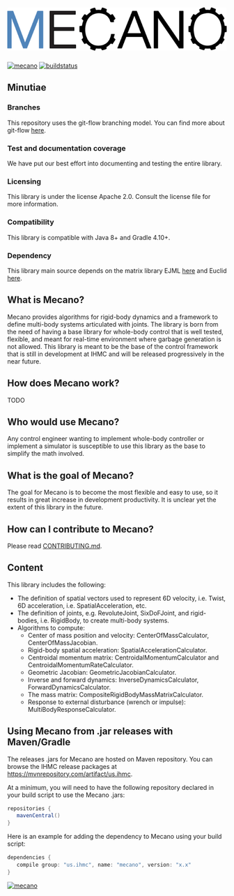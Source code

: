# ![Mecano](logo/Mecano.png)
[ ![mecano](https://maven-badges.herokuapp.com/maven-central/us.ihmc/mecano/badge.svg?style=plastic)](https://maven-badges.herokuapp.com/maven-central/us.ihmc/mecano)
[ ![buildstatus](https://bamboo.ihmc.us/plugins/servlet/wittified/build-status/LIBS-MECANO)](https://bamboo.ihmc.us/plugins/servlet/wittified/build-status/LIBS-MECANO)

## Minutiae

### Branches
This repository uses the git-flow branching model. You can find more about git-flow [here](https://www.atlassian.com/git/tutorials/comparing-workflows/feature-branch-workflow).

### Test and documentation coverage
We have put our best effort into documenting and testing the entire library. 

### Licensing
This library is under the license Apache 2.0. Consult the license file for more information.

### Compatibility
This library is compatible with Java 8+ and Gradle 4.10+.

### Dependency
This library main source depends on the matrix library EJML [here](http://ejml.org/) and Euclid [here](https://github.com/ihmcrobotics/euclid).

## What is Mecano?
Mecano provides algorithms for rigid-body dynamics and a framework to define multi-body systems articulated with joints.
The library is born from the need of having a base library for whole-body control that is well tested, flexible, and meant for real-time environment where garbage generation is not allowed.
This library is meant to be the base of the control framework that is still in development at IHMC and will be released progressively in the near future.

## How does Mecano work?
TODO

## Who would use Mecano?
Any control engineer wanting to implement whole-body controller or implement a simulator is susceptible to use this library as the base to simplify the math involved.

## What is the goal of Mecano?
The goal for Mecano is to become the most flexible and easy to use, so it results in great increase in development productivity. 
It is unclear yet the extent of this library in the future.

## How can I contribute to Mecano?
Please read [CONTRIBUTING.md](https://github.com/ihmcrobotics/mecano/blob/develop/CONTRIBUTING.md).

## Content
This library includes the following:
- The definition of spatial vectors used to represent 6D velocity, i.e. Twist, 6D acceleration, i.e. SpatialAcceleration, etc.
- The definition of joints, e.g. RevoluteJoint, SixDoFJoint, and rigid-bodies, i.e. RigidBody, to create multi-body systems.
- Algorithms to compute:
	- Center of mass position and velocity: CenterOfMassCalculator, CenterOfMassJacobian.
	- Rigid-body spatial acceleration: SpatialAccelerationCalculator.
	- Centroidal momentum matrix: CentroidalMomentumCalculator and CentroidalMomentumRateCalculator.
	- Geometric Jacobian: GeometricJacobianCalculator.
	- Inverse and forward dynamics: InverseDynamicsCalculator, ForwardDynamicsCalculator.
	- The mass matrix: CompositeRigidBodyMassMatrixCalculator.
	- Response to external disturbance (wrench or impulse): MultiBodyResponseCalculator.

## Using Mecano from .jar releases with Maven/Gradle
The releases .jars for Mecano are hosted on Maven repository.
You can browse the IHMC release packages at https://mvnrepository.com/artifact/us.ihmc.

At a minimum, you will need to have the following repository declared in your build script to use the Mecano .jars:

```gradle
repositories {
   mavenCentral()
}
```

Here is an example for adding the dependency to Mecano using your build script:

```gradle
dependencies {
   compile group: "us.ihmc", name: "mecano", version: "x.x"
}
```
[ ![mecano](https://maven-badges.herokuapp.com/maven-central/us.ihmc/mecano/badge.svg?style=plastic)](https://maven-badges.herokuapp.com/maven-central/us.ihmc/mecano)
